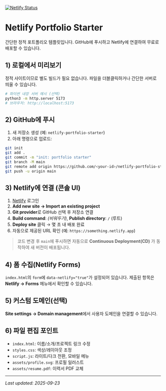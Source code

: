 [![Netlify Status](https://api.netlify.com/api/v1/badges/a112ed01-8ab0-476c-a3c5-12e6a2612d7f/deploy-status)](https://app.netlify.com/projects/netlifytomato/deploys)
# Netlify Portfolio Starter

간단한 정적 포트폴리오 템플릿입니다. GitHub에 푸시하고 Netlify에 연결하여 무료로 배포할 수 있습니다.

## 1) 로컬에서 미리보기
정적 사이트이므로 별도 빌드가 필요 없습니다. 파일을 더블클릭하거나 간단한 서버로 띄울 수 있습니다.

```bash
# 파이썬 내장 서버 예시 (선택)
python3 -m http.server 5173
# 브라우저: http://localhost:5173
```

## 2) GitHub에 푸시
1. 새 저장소 생성 (예: `netlify-portfolio-starter`)
2. 아래 명령으로 업로드:
```bash
git init
git add .
git commit -m "init: portfolio starter"
git branch -M main
git remote add origin https://github.com/<your-id>/netlify-portfolio-starter.git
git push -u origin main
```

## 3) Netlify에 연결 (콘솔 UI)
1. [Netlify](https://app.netlify.com) 로그인
2. **Add new site → Import an existing project**
3. **Git provider**로 GitHub 선택 후 저장소 연결
4. **Build command**: *(비워두기)*, **Publish directory**: `/` (루트)
5. **Deploy site** 클릭 → 몇 초 내 배포 완료
6. 자동으로 제공된 URL 확인 (예: `https://something.netlify.app`)

> 코드 변경 후 `main`에 푸시하면 자동으로 **Continuous Deployment(CD)** 가 동작하여 새 버전이 배포됩니다.

## 4) 폼 수집(Netlify Forms)
`index.html`의 `form`에 `data-netlify="true"`가 설정되어 있습니다. 제출된 항목은 **Netlify → Forms** 메뉴에서 확인할 수 있습니다.

## 5) 커스텀 도메인(선택)
**Site settings → Domain management**에서 사용자 도메인을 연결할 수 있습니다.

## 6) 파일 편집 포인트
- `index.html`: 이름/소개/프로젝트 링크 수정
- `styles.css`: 색상/레이아웃 조정
- `script.js`: 라이트/다크 전환, 모바일 메뉴
- `assets/profile.svg`: 프로필 일러스트
- `assets/resume.pdf`: 이력서 PDF 교체

---

_Last updated: 2025-09-23_
